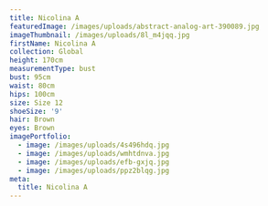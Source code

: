 ```yaml
---
title: Nicolina A
featuredImage: /images/uploads/abstract-analog-art-390089.jpg
imageThumbnail: /images/uploads/8l_m4jqq.jpg
firstName: Nicolina A
collection: Global
height: 170cm
measurementType: bust
bust: 95cm
waist: 80cm
hips: 100cm
size: Size 12
shoeSize: '9'
hair: Brown
eyes: Brown
imagePortfolio:
  - image: /images/uploads/4s496hdq.jpg
  - image: /images/uploads/wmhtdnva.jpg
  - image: /images/uploads/efb-gxjq.jpg
  - image: /images/uploads/ppz2blqg.jpg
meta:
  title: Nicolina A
---
```


